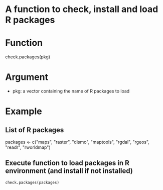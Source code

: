 # A function to check, install and load R packages

# Function
check.packages(pkg)

# Argument
- pkg: a vector containing the name of R packages to load

# Example
## List of R packages
packages <- c("maps", "raster", "dismo", "maptools", "rgdal", "rgeos", "readr", "rworldmap")
## Execute function to load packages in R environment (and install if not installed)
`check.packages(packages)`

